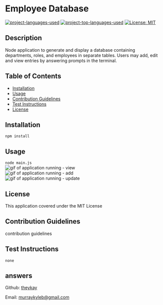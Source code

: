 # Employee Database
[![project-languages-used](https://img.shields.io/github/languages/count/theykay/employee-database?color=important)](https://github.com/theykay/employee-database)
[![project-top-languages-used](https://img.shields.io/github/languages/top/theykay/employee-database?color=important)](https://github.com/theykay/employee-database)
[![License: MIT](https://img.shields.io/badge/License-MIT-yellow.svg)](https://opensource.org/licenses/MIT)
            
## Description
Node application to generate and display a database containing departments, roles, and employees in separate tables. Users may add, edit and view entries by answering prompts in the terminal.

## Table of Contents
* [Installation](#installation)
* [Usage](#usage)
* [Contribution Guidelines](#contribution-guidelines)
* [Test Instructions](#test-instructions) 
* [License](#license)

## Installation
`npm install`

## Usage
`node main.js`\
![gif of application running - view](assets/view.gif)\
![gif of application running - add](assets/add.gif)\
![gif of application running - update](assets/update.gif)

## License
This application covered under the MIT License

## Contribution Guidelines
contribution guidelines

## Test Instructions
`none`

## answers
Github: [theykay](https://github.com/theykay)

Email: [murraykyleb@gmail.com](mailto:murraykyleb@gmail.com)
